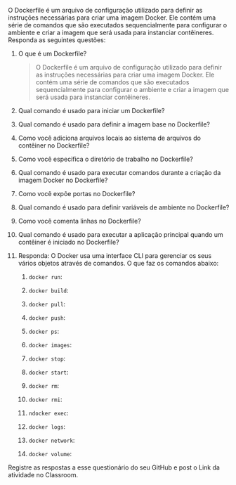 O Dockerfile é um arquivo de configuração utilizado para definir as instruções necessárias para criar uma imagem Docker. Ele contém uma série de comandos que são executados sequencialmente para configurar o ambiente e criar a imagem que será usada para instanciar contêineres. Responda as seguintes questões:


1. O que é um Dockerfile?

   > O Dockerfile é um arquivo de configuração utilizado para definir as instruções necessárias para criar uma imagem Docker. Ele contém uma série de comandos que são executados sequencialmente para configurar o ambiente e criar a imagem que será usada para instanciar contêineres.

2. Qual comando é usado para iniciar um Dockerfile?

3. Qual comando é usado para definir a imagem base no Dockerfile?

4. Como você adiciona arquivos locais ao sistema de arquivos do contêiner no Dockerfile?

5. Como você especifica o diretório de trabalho no Dockerfile?

6. Qual comando é usado para executar comandos durante a criação da imagem Docker no Dockerfile?

7. Como você expõe portas no Dockerfile?

8. Qual comando é usado para definir variáveis de ambiente no Dockerfile?

9. Como você comenta linhas no Dockerfile?

10. Qual comando é usado para executar a aplicação principal quando um contêiner é iniciado no Dockerfile?

11. Responda: O Docker usa uma interface CLI para gerenciar os seus vários objetos através de comandos. O que faz os comandos abaixo:  
    1. `docker run`:

    2. `docker build`:

    3. `docker pull`:

    4. `docker push`:

    5. `docker ps`:

    6. `docker images`:

    7. `docker stop`:

    8. `docker start`:

    9. `docker rm`:

    10. `docker rmi`:

    11. `ndocker exec`:

    12. `docker logs`:

    13. `docker network`:

    14. `docker volume`:

Registre as respostas a esse questionário do seu GitHub e post o Link da atividade no Classroom.
